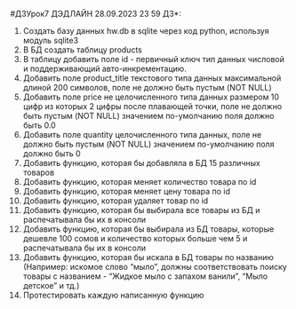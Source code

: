 #ДЗУрок7 ДЭДЛАЙН 28.09.2023 23 59
ДЗ*:
1. Создать базу данных hw.db в sqlite через код python, используя модуль sqlite3
2. В БД создать таблицу products
3. В таблицу добавить поле id - первичный ключ тип данных числовой и поддерживающий авто-инкрементацию.
4. Добавить поле product_title текстового типа данных максимальной длиной 200 символов, поле не должно быть пустым (NOT NULL)
5. Добавить поле price не целочисленного типа данных размером 10 цифр из которых 2 цифры после плавающей точки, поле не должно быть пустым (NOT NULL) значением по-умолчанию поля должно быть 0.0
6. Добавить поле quantity целочисленного типа данных, поле не должно быть пустым (NOT NULL) значением по-умолчанию поля должно быть 0
7. Добавить функцию, которая бы добавляла в БД 15 различных товаров
8. Добавить функцию, которая меняет количество товара по id
9. Добавить функцию, которая меняет цену товара по id
10. Добавить функцию, которая удаляет товар по id
11. Добавить функцию, которая бы выбирала все товары из БД и распечатывала бы их в консоли
12. Добавить функцию, которая бы выбирала из БД товары, которые дешевле 100 сомов и количество которых больше чем 5 и распечатывала бы их в консоли
13. Добавить функцию, которая бы искала в БД товары по названию (Например: искомое слово “мыло”, должны соответствовать поиску товары с названием - “Жидкое мыло с запахом ванили”, “Мыло детское” и тд.)
14. Протестировать каждую написанную функцию
